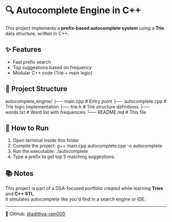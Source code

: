 # 🔍 Autocomplete Engine in C++

This project implements a **prefix-based autocomplete system** using a **Trie** data structure, written in C++.

## ✨ Features

- Fast prefix search
- Top suggestions based on frequency
- Modular C++ code (Trie + main logic)

## 📁 Project Structure

autocomplete_engine/
├── main.cpp # Entry point
├── autocomplete.cpp # Trie logic implementation
├── trie.h # Trie structure definitions
├── words.txt # Word list with frequencies
└── README.md # This file


## 🚀 How to Run

1. Open terminal inside this folder  
2. Compile the project: g++ main.cpp autocomplete.cpp -o autocomplete
3. Run the executable: ./autocomplete
4. Type a prefix to get top 5 matching suggestions.

## 📚 Notes

This project is part of a DSA-focused portfolio created while learning **Tries** and **C++ STL**.  
It simulates autocomplete like you'd find in a search engine or IDE.

---

🔗 GitHub: [@adithya-ram000](https://github.com/adithya-ram000)
